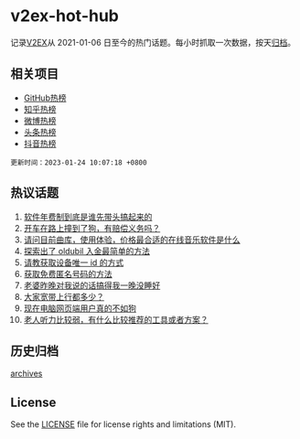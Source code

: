 # v2ex-hot-hub

 记录[V2EX](https://www.v2ex.com/)从 2021-01-06 日至今的热门话题。每小时抓取一次数据，按天[归档](archives)。
 
 ## 相关项目

- [GitHub热榜](https://github.com/it985/github-hot-hub)
- [知乎热榜](https://github.com/it985/zhihu-hot-hub)
- [微博热榜](https://github.com/it985/weibo-hot-hub)
- [头条热榜](https://github.com/it985/toutiao-hot-hub)
- [抖音热榜](https://github.com/it985/douyin-hot-hub)


 `更新时间：2023-01-24 10:07:18 +0800`

## 热议话题

1. [软件年费制到底是谁先带头搞起来的](https://www.v2ex.com/t/910344)
1. [开车在路上撞到了狗，有赔偿义务吗？](https://www.v2ex.com/t/910324)
1. [请问目前曲库，使用体验，价格最合适的在线音乐软件是什么](https://www.v2ex.com/t/910323)
1. [探索出了 oldubil 入金最简单的方法](https://www.v2ex.com/t/910321)
1. [请教获取设备唯一 id 的方式](https://www.v2ex.com/t/910357)
1. [获取免费匿名号码的方法](https://www.v2ex.com/t/910395)
1. [老婆昨晚对我说的话搞得我一晚没睡好](https://www.v2ex.com/t/910406)
1. [大家宽带上行都多少？](https://www.v2ex.com/t/910355)
1. [现在电脑网页端用户真的不如狗](https://www.v2ex.com/t/910379)
1. [老人听力比较弱，有什么比较推荐的工具或者方案？](https://www.v2ex.com/t/910336)

## 历史归档

[archives](archives)

## License

See the [LICENSE](LICENSE) file for license rights and limitations (MIT).
